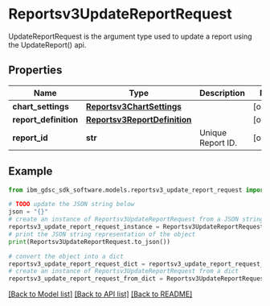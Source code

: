 # Reportsv3UpdateReportRequest

UpdateReportRequest is the argument type used to update a report using the UpdateReport() api.

## Properties

Name | Type | Description | Notes
------------ | ------------- | ------------- | -------------
**chart_settings** | [**Reportsv3ChartSettings**](Reportsv3ChartSettings.md) |  | [optional] 
**report_definition** | [**Reportsv3ReportDefinition**](Reportsv3ReportDefinition.md) |  | [optional] 
**report_id** | **str** | Unique Report ID. | [optional] 

## Example

```python
from ibm_gdsc_sdk_software.models.reportsv3_update_report_request import Reportsv3UpdateReportRequest

# TODO update the JSON string below
json = "{}"
# create an instance of Reportsv3UpdateReportRequest from a JSON string
reportsv3_update_report_request_instance = Reportsv3UpdateReportRequest.from_json(json)
# print the JSON string representation of the object
print(Reportsv3UpdateReportRequest.to_json())

# convert the object into a dict
reportsv3_update_report_request_dict = reportsv3_update_report_request_instance.to_dict()
# create an instance of Reportsv3UpdateReportRequest from a dict
reportsv3_update_report_request_from_dict = Reportsv3UpdateReportRequest.from_dict(reportsv3_update_report_request_dict)
```
[[Back to Model list]](../README.md#documentation-for-models) [[Back to API list]](../README.md#documentation-for-api-endpoints) [[Back to README]](../README.md)


